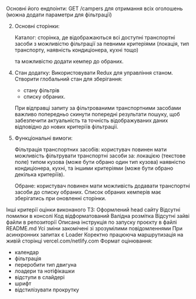 <!-- Загальна інформація: Мета проєкту – створити фронтенд частину веб-додатку для
компанії "TravelTrucks", яка займається орендою кемперів.  -->

<!-- Веб-додаток повинен
включати кілька сторінок, серед яких домашня сторінка, сторінка каталогу і
сторінка окремого кемпера з відгуками і формою для бронювання. -->

<!-- Для реалізації функціоналу роботи з оголошеннями про кемпери у вашому
фронтенд-додатку, використовуйте готовий бекенд API, який доступний за
посиланням: https://66b1f8e71ca8ad33d4f5f63e.mockapi.io/campers -->

Основні його ендпоінти: 
GET /campers для отримання всіх оголошень (можна додати
параметри для фільтрації) 

<!-- GET /campers/:id для отримання деталей оголошення за
його ID -->

<!-- Вимоги до проєкту: -->

<!-- 1. Фреймворк та бібліотеки: -->
   <!-- Робота виконана з використанням бандлеру Vite на React. -->

   <!-- Redux для управління станом. -->

   <!-- React Router для маршрутизації. -->

   <!-- Для запитів використовується бібліотека Axios. -->

   <!-- Будь-яка CSS бібліотека на вибір (наприклад, CSS модулі, styled-components, MUI тощо). -->

2. Основні сторінки:
   <!-- Домашня сторінка: повинна містити банер з основним закликом до дії. -->
   
   Каталог: сторінка, де відображаються всі доступні транспортні засоби з
   можливістю фільтрації за певними критеріями (локація, тип транспорту,
   наявність кондиціонера, кухні тощо) 
   
   та можливістю додати кемпер до обраних.
   
   <!-- Сторінка окремого кемпера: сторінка з детальним описом обраного кемпера,
   галереєю фотографій, відгуками користувачів, формою для бронювання. Для опиcу
   характеристик використовуй наступні властивості, якщо вони присутні на
   данному кемпері: transmission, engine, AC, bathroom, kitchen, TV, radio,
   refrigerator, microwave, gas, water.  -->
   
   <!-- Для опиcу деталей використовуй наступні
   властивості: form, length, width, height, tank, consumption. -->

<!-- 3. Маршрутизація: -->
<!-- / - Домашня сторінка. -->
<!-- /catalog - Сторінка каталогу. -->
<!-- /catalog/:id- Сторінка окремого кемпера. -->

4. Стан додатку: Використовувати Redux для управління станом. Створити
   глобальний стан для зберігання:
   <!-- - списку транспортних засобів,  -->
   - стану фільтрів 
   - списку обраних. 
   
   При відправці запиту за фільтрованими транспортними засобами
   важливо попередньо скинути попередні результати пошуку, щоб забезпечити
   актуальність та точність відображуваних даних відповідно до нових критеріїв
   фільтрації.

5. Функціональні вимоги:
   <!-- Перехід на сторінку каталогу: користувач повинен мати можливість натиснути на кнопку "View Now" на головній сторінці, щоб перейти на сторінку каталогу. -->

   Фільтрація транспортних засобів: користувач повинен мати можливість
   фільтрувати транспортні засоби за: локацією (текстове поле) типом кузова
   (може бути обрано один тип кузова) наявністю кондиціонера, кухні, та іншими
   критеріями (може бути обрано декілька критеріїв). 
   
   Обране: користувач повинен
   мати можливість додавати транспортні засоби до списку обраних. Список обраних
   кемперів має зберігатись при оновленні сторінки. 
   
   <!-- Ціна оренди має бути
   прописана одним значенням (наприклад, 8000). В UI - виведено через кому
   (8000,00).  -->
   
   <!-- Перехід на сторінку деталей: користувач повинен мати можливість
   натиснути на кнопку "Show more" на картці транспортного засобу на сторінці
   каталогу, щоб перейти в новій вкладці браузера на сторінку з детальним описом
   цього транспортного засобу.  -->
   
   <!-- Довантаження карток: на сторінці каталогу повинна
   бути кнопка "Load More",  -->
   
   <!-- при кліку на яку завантажуються додаткові картки
   транспортних засобів з урахуванням обраних фільтрів.  -->
   
   <!-- Відгуки: на сторінці
   окремого кемпера повинні відображатися відгуки інших користувачів, які
   оцінюють кемпер за п'ятизірковою шкалою.  -->
   
   <!-- Форма бронювання: користувач повинен
   мати можливість забронювати кемпер, заповнивши форму на сторінці окремого
   кемпера. Результатом вдалої відправки форми має бути нотифікація про вдале
   бронювання. -->

<!-- 6. Дизайн: Дотримуватись наданого макету. Верстка повинна бути виконана для
   десктопної версії. Адаптивність можна реалізувати за бажанням. -->

<!-- 7. Розробка: -->
   <!-- Використовувати компонентний підхід. -->
   <!-- Дотримуватись принципу DRY (Don't Repeat Yourself). -->
   <!-- Писати чистий та читабельний код з коментарями там, де це необхідно. -->
   <!-- Проєкт задеплоєний (на vercel.com або netlify.com) -->

Інші критерії оцінки виконаного ТЗ: Оформлений head сайту Відсутні помилки в
консолі Код відформатований Валідна розмітка Відсутні зайві файли в репозиторії
Описана інструкція по запуску проєкту в файлі README.md Усі зміни закомічені зі
зрозумілими повідомленнями При асинхронних запитах є Loader Коректно працююча
маршрутизація на живій сторінці vercel.com/netlify.com Формат оцінювання:




<!-- - Пагінація -->
- календар
- фільтрація
- переробити тип двигуна
- лоадери та нотіфікашки
- відступи в слайдері
- шрифт
- відстилізувати прокрутку